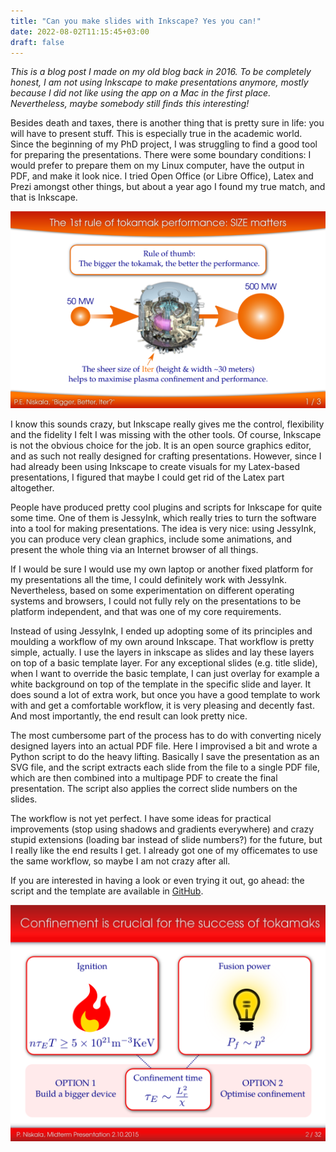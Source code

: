 ```yaml
---
title: "Can you make slides with Inkscape? Yes you can!"
date: 2022-08-02T11:15:45+03:00
draft: false
---
```


*This is a blog post I made on my old blog back in 2016. To be completely honest, I am not using Inkscape to make presentations anymore, mostly because I did not like using the app on a Mac in the first place. Nevertheless, maybe somebody still finds this interesting!*

Besides death and taxes, there is another thing that is pretty sure in life: you will have to present stuff. This is especially true in the academic world. Since the beginning of my PhD project, I was struggling to find a good tool for preparing the presentations. There were some boundary conditions: I would prefer to prepare them on my Linux computer, have the output in PDF, and make it look nice. I tried Open Office (or Libre Office), Latex and Prezi amongst other things, but about a year ago I found my true match, and that is Inkscape.

![image](/images/slide_example2.png)

I know this sounds crazy, but Inkscape really gives me the control, flexibility and the fidelity I felt I was missing with the other tools. Of course, Inkscape is not the obvious choice for the job. It is an open source graphics editor, and as such not really designed for crafting presentations. However, since I had already been using Inkscape to create visuals for my Latex-based presentations, I figured that maybe I could get rid of the Latex part altogether.

People have produced pretty cool plugins and scripts for Inkscape for quite some time. One of them is JessyInk, which really tries to turn the software into a tool for making presentations. The idea is very nice: using JessyInk, you can produce very clean graphics, include some animations, and present the whole thing via an Internet browser of all things.

If I would be sure I would use my own laptop or another fixed platform for my presentations all the time, I could definitely work with JessyInk. Nevertheless, based on some experimentation on different operating systems and browsers, I could not fully rely on the presentations to be platform independent, and that was one of my core requirements.

Instead of using JessyInk, I ended up adopting some of its principles and moulding a workflow of my own around Inkscape. That workflow is pretty simple, actually. I use the layers in inkscape as slides and lay these layers on top of a basic template layer. For any exceptional slides (e.g. title slide), when I want to override the basic template, I can just overlay for example a white background on top of the template in the specific slide and layer. It does sound a lot of extra work, but once you have a good template to work with and get a comfortable workflow, it is very pleasing and decently fast. And most importantly, the end result can look pretty nice.

The most cumbersome part of the process has to do with converting nicely designed layers into an actual PDF file. Here I improvised a bit and wrote a Python script to do the heavy lifting. Basically I save the presentation as an SVG file, and the script extracts each slide from the file to a single PDF file, which are then combined into a multipage PDF to create the final presentation. The script also applies the correct slide numbers on the slides.

The workflow is not yet perfect. I have some ideas for practical improvements (stop using shadows and gradients everywhere) and crazy stupid extensions (loading bar instead of slide numbers?) for the future, but I really like the end results I get. I already got one of my officemates to use the same workflow, so maybe I am not crazy after all.

If you are interested in having a look or even trying it out, go ahead: the script and the template are available in [GitHub](https://github.com/pniskala/pyscape-presentation).

![image](/images/slide_example1.png)

